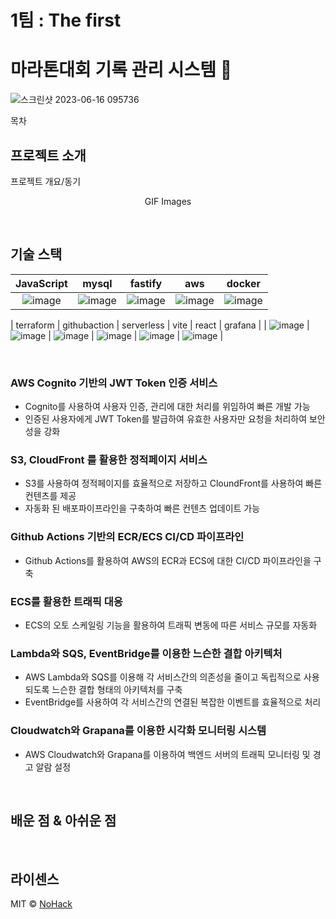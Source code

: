 
# 1팀 : The first

# 마라톤대회 기록 관리 시스템 🏃

![스크린샷 2023-06-16 095736](https://github.com/cs-devops-bootcamp/devops-04-Final-Team1/assets/126463087/9ac0be0e-6643-413f-988d-10596a0a9fb9)


목차

## 프로젝트 소개

<p align="justify">
프로젝트 개요/동기
</p>

<p align="center">
GIF Images
</p>

<br>

## 기술 스택


| JavaScript | mysql | fastify | aws | docker |
| :--------: | :---: | :-----: | :-: | :----: |
| ![image](https://github.com/cs-devops-bootcamp/devops-04-Final-Team1/assets/127801771/e1a75999-a0d3-464d-b33a-13f8ade412d4) | ![image](https://github.com/cs-devops-bootcamp/devops-04-Final-Team1/assets/127801771/31fa8c99-0ba4-4276-ac0a-d31993b05c2c) | ![image](https://github.com/cs-devops-bootcamp/devops-04-Final-Team1/assets/127801771/f0480666-115f-443f-8ec1-a2c863a8a543) | ![image](https://github.com/cs-devops-bootcamp/devops-04-Final-Team1/assets/127801771/256ff8df-7fd1-4353-af96-4728f46b3b7a) | ![image](https://github.com/cs-devops-bootcamp/devops-04-Final-Team1/assets/127801771/d0583963-0543-472a-957a-0c26711b6077) |

|  terraform  | githubaction | serverless | vite | react | grafana |
| ![image](https://github.com/cs-devops-bootcamp/devops-04-Final-Team1/assets/127801771/0fb24f86-e818-43f2-9729-7288947ea486) | ![image](https://github.com/cs-devops-bootcamp/devops-04-Final-Team1/assets/127801771/9ce1cacc-f2e1-4a37-aac4-b11369571deb) | ![image](https://github.com/cs-devops-bootcamp/devops-04-Final-Team1/assets/127801771/0624a156-0e7b-4697-b58a-b3ba654c6767) | ![image](https://github.com/cs-devops-bootcamp/devops-04-Final-Team1/assets/127801771/ec96c6d8-162d-4365-ab8a-62445d2f2a34) | ![image](https://github.com/cs-devops-bootcamp/devops-04-Final-Team1/assets/127801771/ac6d27d4-effa-4836-8d49-1857eda6679d) | ![image](https://github.com/cs-devops-bootcamp/devops-04-Final-Team1/assets/127801771/e5fafc52-dd1f-4a9a-8576-11ef192c5b96) |










   

<br>

### AWS Cognito 기반의 JWT Token 인증 서비스

- Cognito를 사용하여 사용자 인증, 관리에 대한 처리를 위임하여 빠른 개발 가능
- 인증된 사용자에게 JWT Token를 발급하여 유효한 사용자만 요청을 처리하여 보안성을 강화

### S3, CloudFront 를 활용한 정적페이지 서비스

- S3를 사용하여 정적페이지를 효율적으로 저장하고 CloundFront를 사용하여 빠른 컨텐츠를 제공
- 자동화 된 배포파이프라인을 구축하여 빠른 컨텐츠 업데이트 가능

### Github Actions 기반의 ECR/ECS CI/CD 파이프라인

- Github Actions를 활용하여 AWS의 ECR과 ECS에 대한 CI/CD 파이프라인을 구축

### ECS를 활용한 트래픽 대응

- ECS의 오토 스케일링 기능을 활용하여 트래픽 변동에 따른 서비스 규모를 자동화

### Lambda와 SQS, EventBridge를 이용한 느슨한 결합 아키텍처

- AWS Lambda와 SQS를 이용해 각 서비스간의 의존성을 줄이고 독립적으로 사용되도록 느슨한 결합 형태의 아키텍처를 구축
- EventBridge를 사용하여 각 서비스간의 연결된 복잡한 이벤트를 효율적으로 처리

### Cloudwatch와 Grapana를 이용한 시각화 모니터링 시스템

- AWS Cloudwatch와 Grapana를 이용하여 백엔드 서버의 트래픽 모니터링 및 경고 알람 설정

<br>

## 배운 점 & 아쉬운 점

<p align="justify">

</p>

<br>

## 라이센스

MIT &copy; [NoHack](mailto:lbjp114@gmail.com)

<!-- Stack Icon Refernces -->

[js]: /images/stack/javascript.svg
[ts]: /images/stack/typescript.svg
[react]: /images/stack/react.svg
[node]: /images/stack/node.svg
